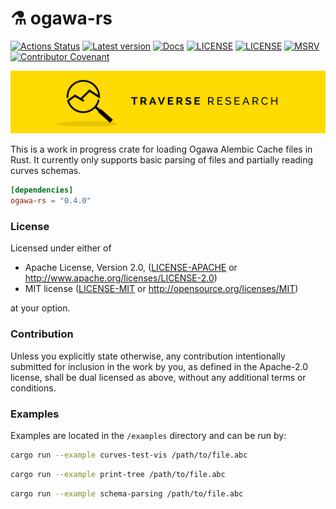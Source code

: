 # ⚗ ogawa-rs
[![Actions Status](https://github.com/Traverse-Research/ogawa-rs/actions/workflows/ci.yml/badge.svg)](https://github.com/Traverse-Research/rust-template/actions)
[![Latest version](https://img.shields.io/crates/v/ogawa-rs.svg?logo=rust)](https://crates.io/crates/ogawa-rs)
[![Docs](https://docs.rs/ogawa-rs/badge.svg)](https://docs.rs/ogawa-rs/)
[![LICENSE](https://img.shields.io/badge/license-MIT-blue.svg)](LICENSE-MIT)
[![LICENSE](https://img.shields.io/badge/license-apache-blue.svg)](LICENSE-APACHE)
[![MSRV](https://img.shields.io/badge/rustc-1.74.0+-ab6000.svg)](https://blog.rust-lang.org/2023/11/16/Rust-1.74.0.html)
[![Contributor Covenant](https://img.shields.io/badge/contributor%20covenant-v1.4%20adopted-ff69b4.svg)](./CODE_OF_CONDUCT.md)

[![Banner](banner.png)](https://traverseresearch.nl)

This is a work in progress crate for loading Ogawa Alembic Cache files in Rust.
It currently only supports basic parsing of files and partially reading curves schemas.


```toml
[dependencies]
ogawa-rs = "0.4.0"
```

### License

Licensed under either of

* Apache License, Version 2.0, ([LICENSE-APACHE](../master/LICENSE-APACHE) or http://www.apache.org/licenses/LICENSE-2.0)
* MIT license ([LICENSE-MIT](../master/LICENSE-MIT) or http://opensource.org/licenses/MIT)

at your option.

### Contribution

Unless you explicitly state otherwise, any contribution intentionally
submitted for inclusion in the work by you, as defined in the Apache-2.0
license, shall be dual licensed as above, without any additional terms or
conditions.

### Examples
Examples are located in the `/examples` directory and can be run by:

```bash
cargo run --example curves-test-vis /path/to/file.abc
```
```bash
cargo run --example print-tree /path/to/file.abc
```
```bash
cargo run --example schema-parsing /path/to/file.abc
```